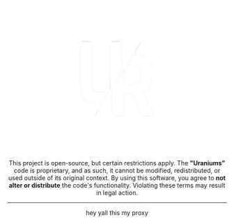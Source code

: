 <div align="center">
    <img src="https://raw.githubusercontent.com/veltruiscool/Uraniums/refs/heads/main/assets/imge/logo.png" alt="Uraniums Logo">
    <p>This project is open-source, but certain restrictions apply. The <strong>"Uraniums"</strong> code is proprietary, and as such, it cannot be modified, redistributed, or used outside of its original context. By using this software, you agree to <strong>not alter or distribute</strong> the code's functionality. Violating these terms may result in legal action.</p>
</div>

<hr>

<p align="center">hey yall this my proxy</p>
